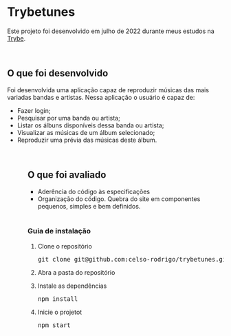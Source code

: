 <h1>Trybetunes</h1>
<p>Este projeto foi desenvolvido em julho de 2022 durante meus estudos na <a href="https://www.betrybe.com/">Trybe</a>.</p>

<br/>

<h2>O que foi desenvolvido</h2>
<p>Foi desenvolvida uma aplicação capaz de reproduzir músicas das mais variadas bandas e artistas. Nessa aplicação o usuário é capaz de:</p>
<ul>
  <li>Fazer login;</li>
  <li>Pesquisar por uma banda ou artista;</li>
  <li>Listar os álbuns disponíveis dessa banda ou artista;</li>
  <li>Visualizar as músicas de um álbum selecionado;</li>
  <li>Reproduzir uma prévia das músicas deste álbum.</li>
<ul>

<br/>
  
<h2>O que foi avaliado</h2>
<ul>
  <li>Aderência do código às especificações</li>
  <li>Organização do código. Quebra do site em componentes pequenos, simples e bem definidos.</li>
</ul>

<br/>

<h3>Guia de instalação</h3> 
<ol>
  <li>
    <p>Clone o repositório</p>
    <pre>git clone git@github.com:celso-rodrigo/trybetunes.git</pre>
  </li>
  <li>
    <p>Abra a pasta do repositório</p>
  </li>
  <li>
    <p>Instale as dependências</p>
    <pre>npm install</pre>
  </li>
  <li>
    <p>Inicie o projetot</p>
    <pre>npm start</pre>
  </li>
</ol>
